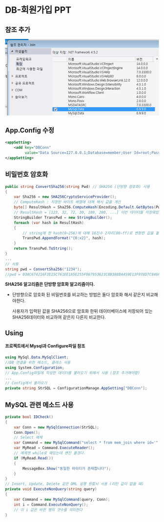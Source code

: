 # DB-회원가입 PPT

## 참조 추가

![참조 추가](img/addref.png)

## App.Config 수정

```xml
<appSetting>
    <add key="DBConn"
         value="Data Source=127.0.0.1;Database=member;User Id=root;Password=1234" />
</appSetting>
```

## 비밀번호 암호화

```csharp
public string ConvertSha256(string Pwd) // SHA256 (단방향 암호화) 사용
{
    var Sha256 = new SHA256CryptoServiceProvider();
    // ComputeHash : 지정된 바이트 배열에 대해 해시 값을 계산
    byte[] ResultHash = Sha256.ComputeHash(Encoding.Default.GetBytes(Pwd));
    // ResultHash = [123, 32, 72, 30, 180, 200, ...] 이런 데이터들 저장돼있음
    StringBuilder TransPwd = new StringBuilder();
    foreach (var hash in ResultHash)
    {
        // string에 한 hash(0~256)에 대해 16진수 2자리(00~ff)로 변환한 값을 붙임
        TransPwd.AppendFormat("{0:x2}", hash);
    }
    return TransPwd.ToString();
}
...
// 사용
string pwd = ConvertSha256("1234");
//pwd = 03AC674216F3E15C761EE1A5E255F067953623C8B388B4459E13F978D7C846F4
```

**SHA256 알고리즘은 단방향 암호화 알고리즘이다.**

- 단방향으로 암호화 된 비밀번호를 비교하는 방법은 둘다 암호화 해서 같은지 비교해야한다.

  사용자가 입력된 값을 SHA256으로 암호화 한뒤 데이터베이스에 저장되어 있는 SHA256데이터와 비교하여 같은지 다른지 비교한다.

## Using

#### 프로젝트에서 Mysql과 Configure파일 참조

```csharp
using MySql.Data.MySqlClient;
//DB 연결을 위한 메소드, 클래스 사용
using System.Configuration;
// App.Config파일에 작성한 데이터를 불러오기 위해서 사용 (참조 추가해야함)
...
// Config에서 불러오기
private string StrSQL = ConfigurationManage.AppSetting["DBConn"];
```

## MySQL 관련 메소드 사용

```csharp
private bool IDCheck()
{
    var Conn = new MySqlConnection(StrSQL);
    Conn.Open();
    // Select 예제
    var Command = new MySqlCommand("select * from mem_join where id='" + this.txtId.Text + "'", Conn);
    var MyRead = Command.ExecuteReader();
    // 예제엔 while로 돼있는데 왠진 몰겠다.
    if (MyRead.Read())
    {
        MessageBox.Show("동일한 아이디가 존재합니다");
    }
}
// Insert, Update, Deiete 같은 DML 실행 원할시 사용 (리턴 값이 없을 때)
private void ExecuteNonQuery(string query)
{
    var Command = new MySqlCommand(query, Conn);
    int i = Command.ExecuteNonQuery();
    // 이 i 값은 바뀐 행의 갯수를 의미한다
}
```
